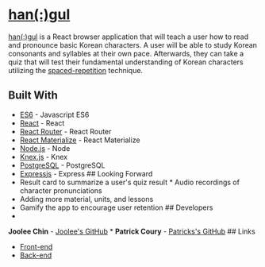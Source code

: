 # [han(:)gul](http://hangul.surge.sh/) 
[han(:)gul](http://hangul.surge.sh/) is a React browser application that will teach a user how to read and pronounce basic Korean characters. A user will be able to study Korean consonants and syllables at their own pace. Afterwards, they can take a quiz that will test their fundamental understanding of Korean characters utilizing the [spaced-repetition](https://en.wikipedia.org/wiki/Spaced_repetition) technique. 
## Built With 
* [ES6](http://es6-features.org/) - Javascript ES6 
* [React](https://reactjs.org/) - React 
* [React Router](https://github.com/ReactTraining/react-router) - React Router 
* [React Materialize](https://react-materialize.github.io/#/) - React Materialize 
* [Node.js](https://nodejs.org/en/) - Node 
* [Knex.js](http://knexjs.org/) - Knex 
* [PostgreSQL](https://www.postgresql.org/) - PostgreSQL 
* [Expressjs](https://expressjs.com/) - Express ## Looking Forward 
* Result card to summarize a user's quiz result * Audio recordings of character pronunciations 
* Adding more material, units, and lessons 
* Gamify the app to encourage user retention ## Developers 
* 
**Joolee Chin** - [Joolee's GitHub](https://github.com/jooleechin) 
* 
**Patrick Coury** - [Patricks's GitHub](https://github.com/couryp) ## Links 
* [Front-end](https://github.com/couryp/frontEnd-Korean) 
* [Back-end](https://github.com/couryp/backEnd-Korean)
